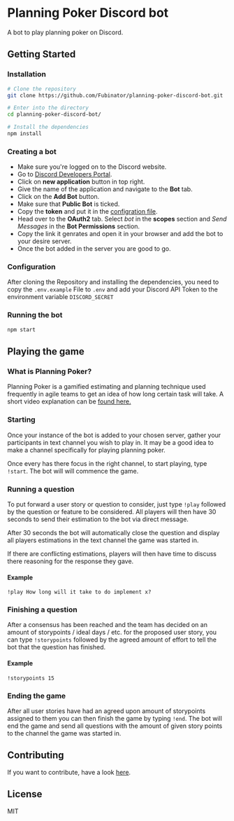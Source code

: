 # Planning Poker Discord bot

A bot to play planning poker on Discord.

## Getting Started

### Installation

```bash
# Clone the repository
git clone https://github.com/Fubinator/planning-poker-discord-bot.git

# Enter into the directory
cd planning-poker-discord-bot/

# Install the dependencies
npm install
```

### Creating a bot

* Make sure you're logged on to the Discord website.
* Go to [Discord Developers Portal](https://discord.com/developers/applications).
* Click on **new application** button in top right.
* Give the name of the application and navigate to the __Bot__ tab.
* Click on the **Add Bot** button.
* Make sure that **Public Bot** is ticked.
* Copy the **token** and put it in the [configration file](https://github.com/Fubinator/planning-poker-discord-bot#configuration).
* Head over to the **OAuth2** tab. Select _bot_ in the **scopes** section and _Send Messages_ in the **Bot Permissions** section.
* Copy the link it genrates and open it in your browser and add the bot to your desire server.
* Once the bot added in the server you are good to go.

### Configuration

After cloning the Repository and installing the dependencies, you need to copy the `.env.example` File to `.env` and add your Discord API Token to the environment variable `DISCORD_SECRET`

### Running the bot

```bash
npm start
```

## Playing the game

### What is Planning Poker?

Planning Poker is a gamified estimating and planning technique used frequently in agile teams to get an idea of how long certain task will take. A short video explanation can be [found here.](https://www.youtube.com/watch?v=TxSzo3lwwWQ)

### Starting

Once your instance of the bot is added to your chosen server, gather your participants in text channel you wish to play in. It may be a good idea to make a channel specifically for playing planning poker.

Once every has there focus in the right channel, to start playing, type `!start`. The bot will will commence the game.

### Running a question

To put forward a user story or question to consider, just type `!play` followed by the question or feature to be considered. All players will then have 30 seconds to send their estimation to the bot via direct message.

After 30 seconds the bot will automatically close the question and display all players estimations in the text channel the game was started in.

If there are conflicting estimations, players will then have time to discuss there reasoning for the response they gave.

#### Example

`!play How long will it take to do implement x?`

### Finishing a question

After a consensus has been reached and the team has decided on an amount of storypoints / ideal days / etc. for the proposed user story, you can type `!storypoints` followed by the agreed amount of effort to tell the bot that the question has finished.

#### Example

`!storypoints 15`

### Ending the game

After all user stories have had an agreed upon amount of storypoints assigned to them you can then finish the game by typing `!end`. The bot will end the game and send all questions with the amount of given story points to the channel the game was started in.

## Contributing

If you want to contribute, have a look [here](CONTRIBUTING.md).

## License

MIT

